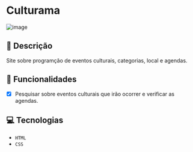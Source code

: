 # Culturama

![image](https://github.com/user-attachments/assets/3f0b49bf-da4b-49bf-84f9-c52b22e1b79e)

## 📑 Descrição

Site sobre programção de eventos culturais, categorias, local e agendas.

## 🎯 Funcionalidades

- [x] Pesquisar sobre eventos culturais que irão ocorrer e verificar as agendas. 

## 💻 Tecnologias 

- `HTML`
- `CSS`

